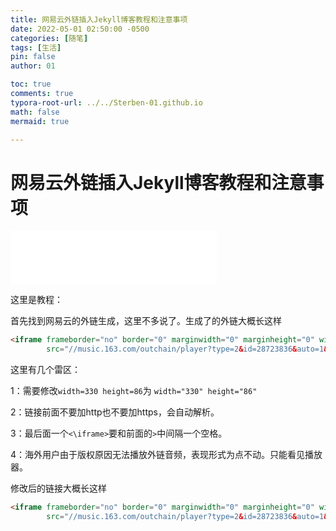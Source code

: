 ```yaml
---
title: 网易云外链插入Jekyll博客教程和注意事项 
date: 2022-05-01 02:50:00 -0500
categories: [随笔]
tags: [生活]
pin: false
author: 01

toc: true
comments: true
typora-root-url: ../../Sterben-01.github.io
math: false
mermaid: true

---
```


# 网易云外链插入Jekyll博客教程和注意事项

<iframe frameborder="no" border="0" marginwidth="0" marginheight="0" width="330" height="86" src="//music.163.com/outchain/player?type=2&amp;id=28723836&amp;auto=1&amp;height=66"> </iframe>

这里是教程：

首先找到网易云的外链生成，这里不多说了。生成了的外链大概长这样

```html
<iframe frameborder="no" border="0" marginwidth="0" marginheight="0" width=330 height=86
        src="//music.163.com/outchain/player?type=2&id=28723836&auto=1&height=66"></iframe>
```

这里有几个雷区：

1：需要修改`width=330 height=86`为 `width="330" height="86"`

2：链接前面不要加http也不要加https，会自动解析。

3：最后面一个`<\iframe>`要和前面的`>`中间隔一个空格。

4：海外用户由于版权原因无法播放外链音频，表现形式为点不动。只能看见播放器。

修改后的链接大概长这样

```html
<iframe frameborder="no" border="0" marginwidth="0" marginheight="0" width="330" height="86"
        src="//music.163.com/outchain/player?type=2&id=28723836&auto=1&height=66"> </iframe>
```

